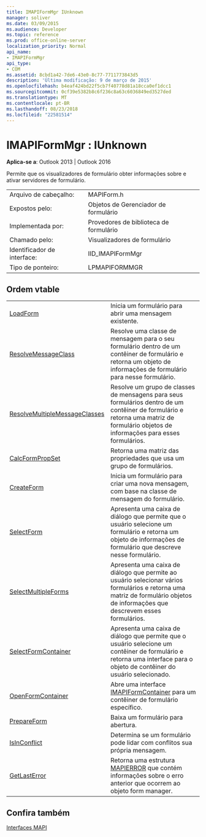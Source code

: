```yaml
---
title: IMAPIFormMgr IUnknown
manager: soliver
ms.date: 03/09/2015
ms.audience: Developer
ms.topic: reference
ms.prod: office-online-server
localization_priority: Normal
api_name:
- IMAPIFormMgr
api_type:
- COM
ms.assetid: 8cbd1a42-7de6-43e0-8c77-7711773843d5
description: 'Última modificação: 9 de março de 2015'
ms.openlocfilehash: b4eaf424bd22f5cb7f40778d81a18cca0ef1dcc1
ms.sourcegitcommit: 0cf39e5382b8c6f236c8a63c6036849ed3527ded
ms.translationtype: MT
ms.contentlocale: pt-BR
ms.lasthandoff: 08/23/2018
ms.locfileid: "22581514"
---
```

# <a name="imapiformmgr--iunknown"></a>IMAPIFormMgr : IUnknown

  
  
**Aplica-se a**: Outlook 2013 | Outlook 2016 
  
Permite que os visualizadores de formulário obter informações sobre e ativar servidores de formulário. 
  
|||
|:-----|:-----|
|Arquivo de cabeçalho:  <br/> |MAPIForm.h  <br/> |
|Expostos pelo:  <br/> |Objetos de Gerenciador de formulário  <br/> |
|Implementada por:  <br/> |Provedores de biblioteca de formulário  <br/> |
|Chamado pelo:  <br/> |Visualizadores de formulário  <br/> |
|Identificador de interface:  <br/> |IID_IMAPIFormMgr  <br/> |
|Tipo de ponteiro:  <br/> |LPMAPIFORMMGR  <br/> |
   
## <a name="vtable-order"></a>Ordem vtable

|||
|:-----|:-----|
|[LoadForm](imapiformmgr-loadform.md) <br/> |Inicia um formulário para abrir uma mensagem existente.  <br/> |
|[ResolveMessageClass](imapiformmgr-resolvemessageclass.md) <br/> |Resolve uma classe de mensagem para o seu formulário dentro de um contêiner de formulário e retorna um objeto de informações de formulário para nesse formulário.  <br/> |
|[ResolveMultipleMessageClasses](imapiformmgr-resolvemultiplemessageclasses.md) <br/> |Resolve um grupo de classes de mensagens para seus formulários dentro de um contêiner de formulário e retorna uma matriz de formulário objetos de informações para esses formulários.  <br/> |
|[CalcFormPropSet](imapiformmgr-calcformpropset.md) <br/> |Retorna uma matriz das propriedades que usa um grupo de formulários.  <br/> |
|[CreateForm](imapiformmgr-createform.md) <br/> |Inicia um formulário para criar uma nova mensagem, com base na classe de mensagem do formulário.  <br/> |
|[SelectForm](imapiformmgr-selectform.md) <br/> |Apresenta uma caixa de diálogo que permite que o usuário selecione um formulário e retorna um objeto de informações de formulário que descreve nesse formulário.  <br/> |
|[SelectMultipleForms](imapiformmgr-selectmultipleforms.md) <br/> |Apresenta uma caixa de diálogo que permite ao usuário selecionar vários formulários e retorna uma matriz de formulário objetos de informações que descrevem esses formulários.  <br/> |
|[SelectFormContainer](imapiformmgr-selectformcontainer.md) <br/> |Apresenta uma caixa de diálogo que permite que o usuário selecione um contêiner de formulário e retorna uma interface para o objeto de contêiner do usuário selecionado.  <br/> |
|[OpenFormContainer](imapiformmgr-openformcontainer.md) <br/> |Abre uma interface [IMAPIFormContainer](imapiformcontaineriunknown.md) para um contêiner de formulário específico.  <br/> |
|[PrepareForm](imapiformmgr-prepareform.md) <br/> |Baixa um formulário para abertura.  <br/> |
|[IsInConflict](imapiformmgr-isinconflict.md) <br/> |Determina se um formulário pode lidar com conflitos sua própria mensagem.  <br/> |
|[GetLastError](imapiformmgr-getlasterror.md) <br/> |Retorna uma estrutura [MAPIERROR](mapierror.md) que contém informações sobre o erro anterior que ocorrem ao objeto form manager.  <br/> |
   
## <a name="see-also"></a>Confira também



[Interfaces MAPI](mapi-interfaces.md)

